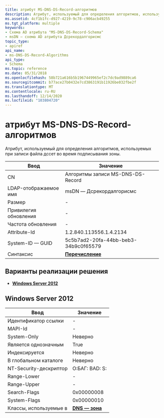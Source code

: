 ```yaml
---
title: атрибут MS-DNS-DS-Record-алгоритмов
description: Атрибут, используемый для определения алгоритмов, используемых при записи файла дссет во время подписывания зоны.
ms.assetid: 4cf1b1fc-d927-4219-9c78-c906acb49255
ms.tgt_platform: multiple
keywords:
- Схема AD атрибута "MS-DNS-DS-Record-Schema"
- msDN — схема AD атрибута Дсрекордалгорисмс
topic_type:
- apiref
api_name:
- ms-DNS-DS-Record-Algorithms
api_type:
- Schema
ms.topic: reference
ms.date: 05/31/2018
ms.openlocfilehash: 58b721a616b5b1967449965ef2c7dc9ad9889ca6
ms.sourcegitcommit: b77ace27b0432e7cd3863191b11926be032fbe2f
ms.translationtype: MT
ms.contentlocale: ru-RU
ms.lasthandoff: 12/14/2020
ms.locfileid: "103804720"
---
```

# <a name="ms-dns-ds-record-algorithms-attribute"></a>атрибут MS-DNS-DS-Record-алгоритмов

Атрибут, используемый для определения алгоритмов, используемых при записи файла дссет во время подписывания зоны.



| Ввод | Значение |
|-------------------|--------------------------------------|
| CN                | Алгоритмы записи MS-DNS-DS-Record          |
| LDAP-отображаемое имя | msDN — Дсрекордалгорисмс             |
| Размер              | \-                                   |
| Привилегия обновления  | \-                                   |
| Частота обновления  | \-                                   |
| Attribute-Id      | 1.2.840.113556.1.4.2134              |
| System-ID — GUID    | 5c5b7ad2-20fa-44bb-beb3-34b9c0f65579 |
| Синтаксис            | [**Перечисление**](s-enumeration.md) |



## <a name="implementations"></a>Варианты реализации решения

-   [**Windows Server 2012**](#windows-server-2012)

## <a name="windows-server-2012"></a>Windows Server 2012



| Ввод | Значение |
|------------------------|------------------------------------------|
| Идентификатор ссылки                | \-                                       |
| MAPI-Id                | \-                                       |
| System-Only            | Неверно                                    |
| Является однозначным       | True                                     |
| Индексируется             | Неверно                                    |
| В глобальном каталоге      | Неверно                                    |
| NT-Security-дескриптор | О:БАГ: BAD: S:                             |
| Range-Lower            | \-                                       |
| Range-Upper            | \-                                       |
| Search-Flags           | 0x00000008                               |
| System-Flags           | 0x00000010                               |
| Классы, используемые в        | [**DNS — зона**](c-dnszone.md)<br/> |



 

 






